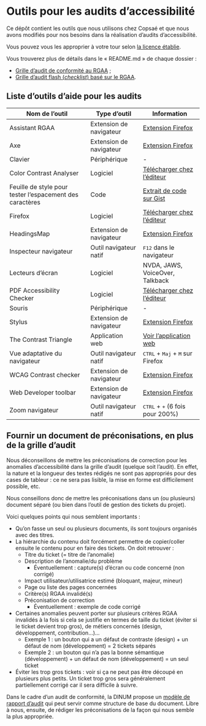 # Outils pour les audits d’accessibilité

Ce dépôt contient les outils que nous utilisons chez Copsaé et que nous avons modifiés pour nos besoins dans la réalisation d’audits d’accessibilité.

Vous pouvez vous les approprier à votre tour selon [la licence établie](LICENSE.txt).

Vous trouverez plus de détails dans le « README.md » de chaque dossier :

* [Grille d’audit de conformité au RGAA](/audit-conformite-rgaa/) ;
* [Grille d’audit flash (*checklist*) basé sur le RGAA](/audit-flash-rgaa/).

## Liste d’outils d’aide pour les audits

Nom de l’outil | Type d’outil | Information 
 --- | --- | --- 
Assistant RGAA | Extension de navigateur | [Extension Firefox](https://addons.mozilla.org/fr/firefox/addon/assistant-rgaa/)
Axe | Extension de navigateur | [Extension Firefox](https://addons.mozilla.org/fr/firefox/addon/axe-devtools/)
Clavier | Périphérique | -
Color Contrast Analyser | Logiciel | [Télécharger chez l’éditeur](https://www.tpgi.com/color-contrast-checker/)
Feuille de style pour tester l’espacement des caractères | Code | [Extrait de code sur Gist](https://gist.github.com/juliemoynat/c6e0baf08b6e56845f9bac29e31104ab)
Firefox | Logiciel | [Télécharger chez l’éditeur](https://www.mozilla.org/fr/firefox/new/)
HeadingsMap | Extension de navigateur | [Extension Firefox](https://addons.mozilla.org/fr/firefox/addon/headingsmap/)
Inspecteur navigateur | Outil navigateur natif | <kbd>F12</kbd> dans le navigateur
Lecteurs d’écran | Logiciel | NVDA, JAWS, VoiceOver, Talkback
PDF Accessibility Checker | Logiciel | [Télécharger chez l’éditeur](https://pdfua.foundation/en/pdf-accessibility-checker-pac)
Souris | Périphérique | -
Stylus | Extension de navigateur | [Extension Firefox](https://addons.mozilla.org/fr/firefox/addon/styl-us/)
The Contrast Triangle | Application web | [Voir l’application web](https://contrast-triangle.com/)
Vue adaptative du navigateur | Outil navigateur natif | <kbd>CTRL</kbd> + <kbd>Maj</kbd> + <kbd>M</kbd> sur Firefox
WCAG Contrast checker | Extension de navigateur | [Extension Firefox](https://addons.mozilla.org/fr/firefox/addon/wcag-contrast-checker/)
Web Developer toolbar | Extension de navigateur | [Extension Firefox](https://addons.mozilla.org/fr/firefox/addon/web-developer/)
Zoom navigateur | Outil navigateur natif | <kbd>CTRL</kbd> + <kbd>+</kbd> (6 fois pour 200%)

## Fournir un document de préconisations, en plus de la grille d’audit

Nous déconseillons de mettre les préconisations de correction pour les anomalies d’accessibilité dans la grille d’audit (quelque soit l’audit). En effet, la nature et la longueur des textes rédigés ne sont pas appropriés pour des cases de tableur : ce ne sera pas lisible, la mise en forme est difficilement possible, etc.

Nous conseillons donc de mettre les préconisations dans un (ou plusieurs) document séparé (ou bien dans l’outil de gestion des tickets du projet).

Voici quelques points qui nous semblent importants :

- Qu’on fasse un seul ou plusieurs documents, ils sont toujours organisés avec des titres.
- La hiérarchie du contenu doit forcément permettre de copier/coller ensuite le contenu pour en faire des tickets. On doit retrouver :
    - Titre du ticket (= titre de l’anomalie)
    - Description de l’anomalie/du problème
        - Éventuellement : capture(s) d’écran ou code concerné (non corrigé)
    - Impact utilisateur/utilisatrice estimé (bloquant, majeur, mineur)
    - Page ou liste des pages concernées
    - Critère(s) RGAA invalidé(s)
    - Préconisation de correction
        - Éventuellement : exemple de code corrigé
- Certaines anomalies peuvent porter sur plusieurs critères RGAA invalidés à la fois si cela se justifie en termes de taille du ticket (éviter si le ticket devient trop gros), de métiers concernés (design, développement, contribution…)…
    - Exemple 1 : un bouton qui a un défaut de contraste (design) + un défaut de nom (développement) = 2 tickets séparés
    - Exemple 2 : un bouton qui n’a pas la bonne sémantique (développement) + un défaut de nom (développement) = un seul ticket
- Éviter les trop gros tickets : voir si ça ne peut pas être découpé en plusieurs plus petits. Un ticket trop gros sera généralement partiellement corrigé car il sera difficile à suivre.

Dans le cadre d’un audit de conformité, la DINUM propose un [modèle de rapport d’audit](https://www.numerique.gouv.fr/publications/rgaa-accessibilite/kit/) qui peut servir comme structure de base du document. Libre à nous, ensuite, de rédiger les préconisations de la façon qui nous semble la plus appropriée.
